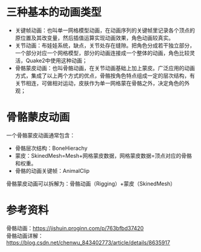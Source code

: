 # 三种基本的动画类型

* 关键帧动画：也叫单一网格模型动画，在动画序列的关键帧里记录各个顶点的原位置及其改变量，然后插值运算实现动画效果，角色动画较真实。
* 关节动画：布娃娃系统，缺点，关节处存在缝隙。把角色分成若干独立部分，一个部分对应一个网格模型，部分的动画连接成一个整体的动画，角色比较灵活，Quake2中使用这种动画；
* 骨骼蒙皮动画：也叫骨骼动画，在关节动画基础上加上蒙皮。广泛应用的动画方式，集成了以上两个方式的优点，骨骼按角色特点组成一定的层次结构，有关节相连，可做相对运动，皮肤作为单一网格蒙在骨骼之外，决定角色的外观；

# 骨骼蒙皮动画

一个骨骼蒙皮动画通常包含：

* 骨骼层次结构：BoneHierachy
* 蒙皮：SkinedMesh=Mesh+网格蒙皮数据，网格蒙皮数据=顶点对应的骨骼和权重。  
* 骨骼的动画关键帧：AnimalClip

骨骼蒙皮动画可以拆解为：骨骼动画（Rigging）+蒙皮（SkinedMesh）

# 参考资料

骨骼动画：<https://jishuin.proginn.com/p/763bfbd37420>  
骨骼动画详解：<https://blog.csdn.net/chenwu_843402773/article/details/8635917>
